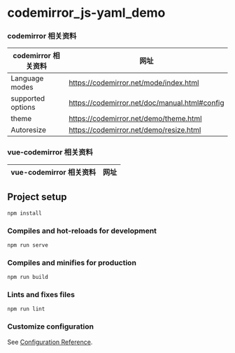 # codemirror_js-yaml_demo

### codemirror 相关资料
codemirror 相关资料 | 网址
--- | ---
Language modes | https://codemirror.net/mode/index.html
supported options | https://codemirror.net/doc/manual.html#config
theme | https://codemirror.net/demo/theme.html
Autoresize | https://codemirror.net/demo/resize.html

### vue-codemirror 相关资料
vue-codemirror 相关资料 | 网址
--- | ---


## Project setup
```
npm install
```

### Compiles and hot-reloads for development
```
npm run serve
```

### Compiles and minifies for production
```
npm run build
```

### Lints and fixes files
```
npm run lint
```

### Customize configuration
See [Configuration Reference](https://cli.vuejs.org/config/).
